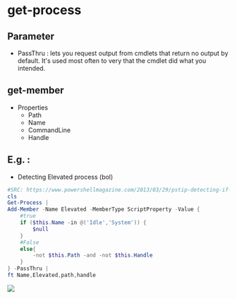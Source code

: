 # get-process

## Parameter
* PassThru : lets you request output from cmdlets that return no output by default. It's used most often to very that the cmdlet did what you intended.

## get-member
* Properties
  * Path
  * Name
  * CommandLine
  * Handle
  
## E.g. :
* Detecting Elevated process (bol)
````PowerShell
#SRC: https://www.powershellmagazine.com/2013/03/29/pstip-detecting-if-a-certain-process-is-elevated/
cls
Get-Process |
Add-Member -Name Elevated -MemberType ScriptProperty -Value {
    #true 
    if ($this.Name -in @('Idle','System')) {
        $null
    }
    #False
    else{
        -not $this.Path -and -not $this.Handle
    }
} -PassThru |
ft Name,Elevated,path,handle
````
[<img src="https://i.imgur.com/xFodSBf.png">](https://i.imgur.com/xFodSBf.png)

